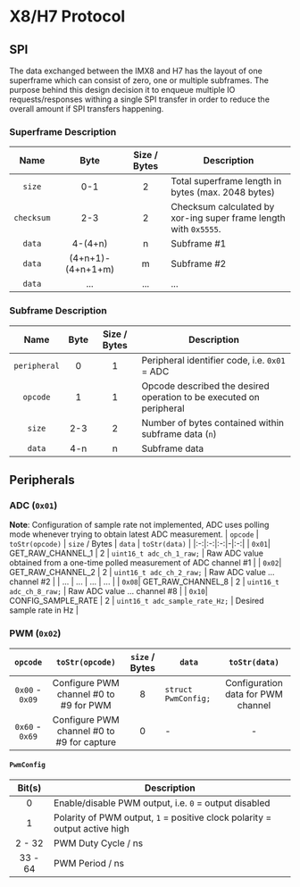 X8/H7 Protocol
==============
## SPI
The data exchanged between the IMX8 and H7 has the layout of one superframe which can consist of zero, one or multiple subframes. The purpose behind this design decision it to enqueue multiple IO requests/responses withing a single SPI transfer in order to reduce the overall amount if SPI transfers happening.
### Superframe Description
| Name | Byte | Size / Bytes | Description |
|:-:|:-:|:-:|-|
| `size` | 0-1 | 2 | Total superframe length in bytes (max. 2048 bytes) |
| `checksum` | 2-3 | 2 | Checksum calculated by xor-ing super frame length with `0x5555`. |
| `data` | 4-(4+n) | n | Subframe #1 |
| `data` | (4+n+1)-(4+n+1+m)| m | Subframe #2 |
| `data` | ... | ... | ... |
### Subframe Description
| Name | Byte | Size / Bytes | Description |
|:-:|:-:|:-:|-|
| `peripheral` | 0 | 1 | Peripheral identifier code, i.e. `0x01` = ADC |
| `opcode` | 1 | 1 | Opcode described the desired operation to be executed on peripheral |
| `size` | 2-3 | 2 | Number of bytes contained within subframe data (`n`) |
| `data` | 4-n | n | Subframe data |

## Peripherals
### ADC (`0x01`)
**Note**: Configuration of sample rate not implemented, ADC uses polling mode whenever trying to obtain latest ADC measurement.
| `opcode` | `toStr(opcode)` | `size` / Bytes | `data` | `toStr(data)` |
|:-:|:-:|:-:|-|:-:|
| `0x01`| GET_RAW_CHANNEL_1 | 2 | `uint16_t adc_ch_1_raw;` | Raw ADC value obtained from a one-time polled measurement of ADC channel #1 |
| `0x02`| GET_RAW_CHANNEL_2 | 2 | `uint16_t adc_ch_2_raw;` | Raw ADC value ... channel #2 |
| ... | ... | ... | ... |
| `0x08`| GET_RAW_CHANNEL_8 | 2 | `uint16_t adc_ch_8_raw;` | Raw ADC value ... channel #8 |
| `0x10`| CONFIG_SAMPLE_RATE | 2 | `uint16_t adc_sample_rate_Hz;`  | Desired sample rate in Hz |

### PWM (`0x02`)
| `opcode` | `toStr(opcode)` | `size` / Bytes | `data` | `toStr(data)` |
|:-:|:-:|:-:|-|:-:|
| `0x00` - `0x09`| Configure PWM channel #0 to #9 for PWM | 8 | `struct PwmConfig;` | Configuration data for PWM channel |
| `0x60` - `0x69`| Configure PWM channel #0 to #9 for capture | 0 | - | - |
#### `PwmConfig`
| Bit(s) | Description |
|:-:|-|
| 0 | Enable/disable PWM output, i.e. `0` = output disabled |
| 1 | Polarity of PWM output, `1` = positive clock polarity = output active high |
| 2 - 32 | PWM Duty Cycle / ns |
| 33 - 64 | PWM Period / ns |
